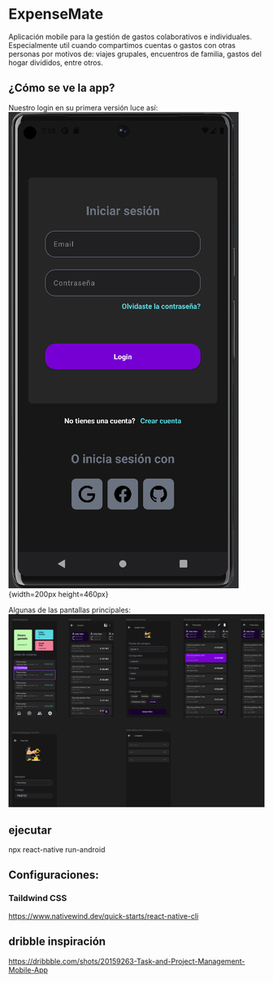 # ExpenseMate

Aplicación mobile para la gestión de gastos colaborativos e individuales. Especialmente util cuando compartimos cuentas o gastos con otras personas por motivos de: viajes grupales, encuentros de familia, gastos del hogar divididos, entre otros. 

## ¿Cómo se ve la app?

Nuestro login en su primera versión luce así: 
![Login](docs/img/login.png){width=200px height=460px}


Algunas de las pantallas principales: 
![figma](docs/img/figma.png)


## ejecutar 
npx react-native run-android

## Configuraciones:

### Taildwind CSS
https://www.nativewind.dev/quick-starts/react-native-cli

## dribble inspiración 

https://dribbble.com/shots/20159263-Task-and-Project-Management-Mobile-App

